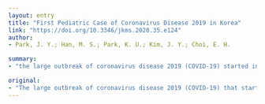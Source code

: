 ```yaml
---
layout: entry
title: "First Pediatric Case of Coronavirus Disease 2019 in Korea"
link: "https://doi.org/10.3346/jkms.2020.35.e124"
author:
- Park, J. Y.; Han, M. S.; Park, K. U.; Kim, J. Y.; Choi, E. H.

summary:
- "the large outbreak of coronavirus disease 2019 (COVID-19) started in Wuhan, China. Current epidemiologic knowledge suggests that relatively few cases are seen among children. This limits opportunities to address pediatric specific issues on infection control and the children's contribution to viral spread in the community. Here, we present mild clinical course of her pneumonia that did not require antiviral treatment and serial viral test results from multiple specimens."

original:
- "The large outbreak of coronavirus disease 2019 (COVID-19) that started in Wuhan, China has now spread to many countries worldwide. Current epidemiologic knowledge suggests that relatively few cases are seen among children, which limits opportunities to address pediatric specific issues on infection control and the children's contribution to viral spread in the community. Here, we report the first pediatric case of COVID-19 in Korea. The 10-year-old girl was a close contact of her uncle and her mother who were confirmed to have COVID-19. In this report, we present mild clinical course of her pneumonia that did not require antiviral treatment and serial viral test results from multiple specimens. Lastly, we raise concerns on the optimal strategy of self-quarantine and patient care in a negative isolation room for children."
---
```


